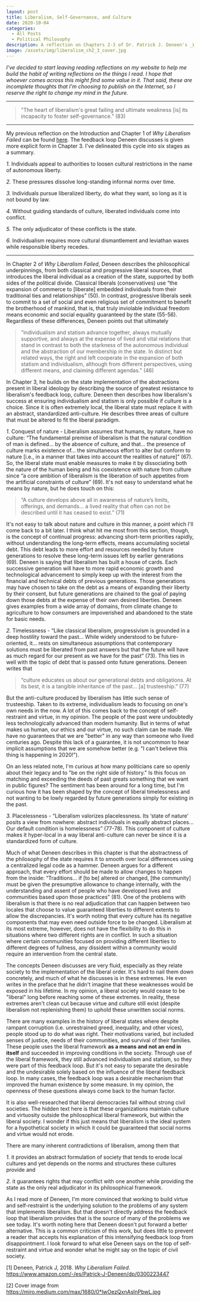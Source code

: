 ```yaml
---
layout: post
title: Liberalism, Self-Governance, and Culture
date: 2020-10-04
categories:
  - All Posts
  - Political Philosophy
description: A reflection on Chapters 2-3 of Dr. Patrick J. Deneen's _Why Liberalism Failed_ (2018).
image: /assets/img/liberalism_ch2_3_cover.jpg
---
```


*I've decided to start leaving reading reflections on my website to help me build the habit of writing reflections on the things I read. I hope that whoever comes across this might find some value in it. That said, these are incomplete thoughts that I'm choosing to publish on the Internet, so I reserve the right to change my mind in the future.*

---

> "The heart of liberalism's great failing and ultimate weakness [is] its incapacity to foster self-governance.” (83)

---

My previous reflection on the Introduction and Chapter 1 of _Why Liberalism Failed_ can be found [here](http://www.hamzahkhan.me/2020/10/01/why-liberalism-failed-intro-ch1/). The feedback loop Deneen discusses is given more explicit form in Chapter 3. I've delineated this cycle into six stages as a summary.

*1.* Individuals appeal to authorities to loosen cultural restrictions in the name of autonomous liberty.

*2.* These pressures dissolve long-standing informal norms over time.

*3.* Individuals pursue liberalized liberty, do what they want, so long as it is not bound by law.

*4.* Without guiding standards of culture, liberated individuals come into conflict.

*5.* The only adjudicator of these conflicts is the state.

*6.* Individualism requires more cultural dismantlement and leviathan waxes while responsible liberty recedes.

---

In Chapter 2 of _Why Liberalism Failed_, Deneen describes the philosophical underpinnings, from both classical and progressive liberal sources, that introduces the liberal individual as a creation of the state, supported by both sides of the political divide. Classical liberals (conservatives) use “the expansion of commerce to [liberate] embedded individuals from their traditional ties and relationships” (50). In contrast, progressive liberals seek to commit to a set of social and even religious set of commitment to benefit the brotherhood of mankind, that is, that truly inviolable individual freedom means economic and social equality guaranteed by the state (55-56). Regardless of these differences, Deneen points out that ultimately

> “individualism and statism advance together, always mutually supportive, and always at the expense of lived and vital relations that stand in contrast to both the starkness of the autonomous individual and the abstraction of our membership in the state. In distinct but related ways, the right and left cooperate in the expansion of both statism and individualism, although from different perspectives, using different means, and claiming different agendas.” (46)

In Chapter 3, he builds on the state implementation of the abstractions present in liberal ideology by describing the source of greatest resistance to liberalism's feedback loop, culture. Deneen then describes how liberalism's success at ensuring individualism and statism is only possible if culture is a choice. Since it is often extremely local, the liberal state must replace it with an abstract, standardized anti-culture. He describes three areas of culture that must be altered to fit the liberal paradigm.

*1.* Conquest of nature - Liberalism assumes that humans, by nature, have no culture: “The fundamental premise of liberalism is that the natural condition of man is defined... by the absence of culture, and that... the presence of culture marks existence of... the simultaneous effort to alter but conform to nature [i.e., in a manner that takes into account the realities of nature]” (67). So, the liberal state must enable measures to make it by dissociating both the nature of the human being and his coexistence with nature from culture since “a core ambition of liberalism is the liberation of such appetites from the artificial constraints of culture” (69). It's not easy to understand what he means by nature, but he does touch on this: 

> “A culture develops above all in awareness of nature’s limits, offerings, and demands... a lived reality that often can not be described until it has ceased to exist.” (71)

It's not easy to talk about nature and culture in this manner, a point which I'll come back to a bit later. I think what hit me most from this section, though, is the concept of continual progress: advancing short-term priorities rapidly, without understanding the long-term effects, means accumulating societal debt. This debt leads to more effort and resources needed by future generations to resolve these long-term issues left by earlier generations (69). Deneen is saying that liberalism has built a house of cards. Each successive generation will have to more rapid economic growth and technological advancement to simply keep up with the interest from the financial and technical debts of previous generations. Those generations may have chosen to take on the debt as a means of expanding their liberty by their consent, but future generations are chained to the goal of paying down those debts at the expense of their own desired liberties. Deneen gives examples from a wide array of domains, from climate change to agriculture to how consumers are impoverished and abandoned to the state for basic needs.

*2.* Timelessness - “Like classical liberalism, progressivism is grounded in a deep hostility toward the past... While widely understood to be future-oriented, it... rests on simultaneous assumptions that contemporary solutions must be liberated from past answers but that the future will have as much regard for our present as we have for the past” (73). This ties in well with the topic of debt that is passed onto future generations. Deneen writes that 

> “culture educates us about our generational debts and obligations. At its best, it is a tangible inheritance of the past... [a] trusteeship.” (77)

But the anti-culture produced by liberalism has little such sense of trusteeship. Taken to its extreme, individualism leads to focusing on one's own needs in the now. A lot of this comes back to the concept of self-restraint and virtue, in my opinion. The people of the past were undoubtedly less technologically advanced than modern humanity. But in terms of what makes us human, our ethics and our virtue, no such claim can be made. We have no guarantees that we are "better" in any way than someone who lived centuries ago. Despite this lack of a guarantee, it is not uncommon to hear implicit assumptions that we are somehow better (e.g. "I can't believe this thing is happening in 2020!").

On an less related note, I'm curious at how many politicians care so openly about their legacy and to "be on the right side of history." Is this focus on matching and exceeding the deeds of past greats something that we want in public figures? The sentiment has been around for a long time, but I'm curious how it has been shaped by the concept of liberal timelessness and not wanting to be lowly regarded by future generations simply for existing in the past.

*3.* Placelessness - “Liberalism valorizes placelessness. Its ‘state of nature’ posits a view from nowhere: abstract individuals in equally abstract places... Our default condition is homelessness” (77-78). This component of culture makes it hyper-local in a way liberal anti-culture can never be since it is a standardized form of culture.

Much of what Deneen describes in this chapter is that the abstractness of the philosophy of the state requires it to smooth over local differences using a centralized legal code as a hammer. Deneen argues for a different approach, that every effort should be made to allow changes to happen from the inside: “Traditions... if [to be] altered or changed, [the community] must be given the presumptive allowance to change internally, with the understanding and assent of people who have developed lives and communities based upon those practices” (81). One of the problems with liberalism is that there is no real adjudication that can happen between two locales that choose to value guaranteed liberties to different extents to allow the discrepancies. It's worth noting that every culture has its negative components that may even need outside force to be changed. Liberalism at its most extreme, however, does not have the flexibility to do this in situations where two different rights are in conflict. In such a situation where certain communities focused on providing different liberties to different degrees of fullness, any dissident within a community would require an intervention from the central state.

The concepts Deneen discusses are very fluid, especially as they relate society to the implementation of the liberal order. It's hard to nail them down concretely, and much of what he discusses is in these extremes. He even writes in the preface that he didn't imagine that these weaknesses would be exposed in his lifetime. In my opinion, a liberal society would cease to be "liberal" long before reaching some of these extremes. In reality, these extremes aren't clean cut because virtue and culture still exist (despite liberalism not replenishing them) to uphold these unwritten social norms.

There are many examples in the history of liberal states where despite rampant corruption (i.e. unrestrained greed, inequality, and other vices), people stood up to do what was right. Their motivations varied, but included senses of justice, needs of their communities, and survival of their families. These people uses the liberal framework **as a means and not an end in itself** and succeeded in improving conditions in the society. Through use of the liberal framework, they still advanced individualism and statism, so they were part of this feedback loop. But it's not easy to separate the desirable and the undesirable solely based on the influence of the liberal feedback loop. In many cases, the feedback loop was a desirable mechanism that improved the human existence by some measure. In my opinion, the openness of these questions always come back to the human factor.

It is also well-researched that liberal democracies fail without strong civil societies. The hidden text here is that these organizations maintain culture and virtuosity outside the philosophical liberal framework, but within the liberal society. I wonder if this just means that liberalism is the ideal system for a hypothetical society in which it could be guaranteed that social norms and virtue would not erode.

There are many inherent contradictions of liberalism, among them that

*1.* it provides an abstract formulation of society that tends to erode local cultures and yet depends on the norms and structures these cultures provide and

*2.* it guarantees rights that may conflict with one another while providing the state as the only real adjudicator in its philosophical framework.

As I read more of Deneen, I'm more convinced that working to build virtue and self-restraint is the underlying solution to the problems of any system that implements liberalism. But that doesn't directly address the feedback loop that liberalism provides that is the source of many of the problems we see today. It's worth noting here that Deneen doesn't put forward a better alternative. This is a common criticism of this work, but does little to prevent a reader that accepts his explanation of this intensifying feedback loop from disappointment. I look forward to what else Deneen says on the top of self-restraint and virtue and wonder what he might say on the topic of civil society.


[1] Deneen, Patrick J, 2018. _Why Liberalism Failed_. https://www.amazon.com/-/es/Patrick-J-Deneen/dp/0300223447

[2] Cover image from https://miro.medium.com/max/1680/0*lwOezQxnAslnPbwL.jpg
